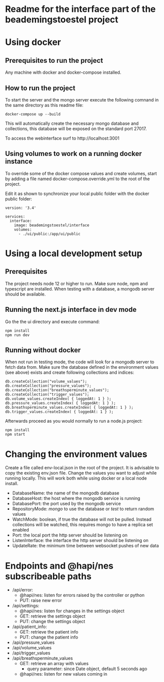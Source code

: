 # Readme for the interface part of the beademingstoestel project

# Using docker

## Prerequisites to run the project

Any machine with docker and docker-compose installed.

## How to run the project

To start the server and the mongo server execute the following comnand in the same directory as this readme file:

``` 
docker-compose up --build
```

This will automatically create the necessary mongo database and collections, this database will be exposed on the standard port 27017.

To access the webinterface surf to http://localhost:3001

## Using volumes to work on a running docker instance

To override some of the docker compose values and create volumes, start by adding a file named docker-compose.override.yml to the root of the project.

Edit it as shown to synchronize your local public folder with the docker public folder:

```
version: '3.4'

services:
  interface:
    image: beademingstoestel/interface
    volumes:
      - ./ui/public:/app/ui/public
```

# Using a local development setup

## Prerequisites

The project needs node 12 or higher to run. Make sure node, npm and typescript are installed. When testing with a database, a mongodb server should be available.

## Running the next.js interface in dev mode

Go the the ui directory and execute command:

```
npm install
npm run dev
```

## Running without docker

When not run in testing mode, the code will look for a mongodb server to fetch data from. Make sure the database defined in the environment values (see above) exists and create following collections and indices:

```
db.createCollection("volume_values");
db.createCollection("pressure_values");
db.createCollection("breathsperminute_values");
db.createCollection("trigger_values");
db.volume_values.createIndex( { loggedAt: 1 } );
db.pressure_values.createIndex( { loggedAt: 1 } );
db.breathsperminute_values.createIndex( { loggedAt: 1 } );
db.trigger_values.createIndex( { loggedAt: 1 } );
```

Afterwards proceed as you would normally to run a node.js project:

```
npm install
npm start
```

# Changing the environment values

Create a file called env-local.json in the root of the project. It is advisable to copy the existing env.json file. Change the values you want to adjust while running locally. This will work both while using docker or a local node install.

- DatabaseName: the name of the mongodb database
- DatabaseHost: the host where the mongodb service is running
- DatabasePort: the port used by the mongodb service
- RepositoryMode: _mongo_ to use the database or _test_ to return random values
- WatchMode: boolean, if true the database will not be pulled. Instead collections will be watched, this requires mongo to have a replica set enabled
- Port: the local port the http server should be listening on
- ListenInterface: the interface the http server should be listening on
- UpdateRate: the minimum time between websocket pushes of new data

# Endpoints and @hapi/nes subscribeable paths

- /api/error:
  - @hapi/nes: listen for errors raised by the controller or python
  - PUT: raise new error
- /api/settings:
  - @hapi/nes: listen for changes in the settings object
  - GET: retrieve the settings object
  - PUT: change the settings object
- /api/patient_info:
  - GET: retrieve the patient info
  - PUT: change the patient info
- /api/pressure_values
- /api/volume_values
- /api/trigger_values
- /api/breathsperminute_values
  - GET: retrieve an array with values
    - query parameter: since Date object, default 5 seconds ago
  - @hapi/nes: listen for new values coming in
